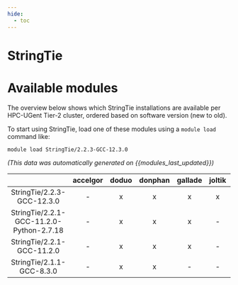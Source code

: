 ```yaml
---
hide:
  - toc
---
```


StringTie
=========

# Available modules


The overview below shows which StringTie installations are available per HPC-UGent Tier-2 cluster, ordered based on software version (new to old).

To start using StringTie, load one of these modules using a `module load` command like:

```shell
module load StringTie/2.2.3-GCC-12.3.0
```

*(This data was automatically generated on {{modules_last_updated}})*  

| |accelgor|doduo|donphan|gallade|joltik|shinx|
| :---: | :---: | :---: | :---: | :---: | :---: | :---: |
|StringTie/2.2.3-GCC-12.3.0|-|x|x|x|x|x|
|StringTie/2.2.1-GCC-11.2.0-Python-2.7.18|-|x|x|x|-|-|
|StringTie/2.2.1-GCC-11.2.0|-|x|x|x|-|-|
|StringTie/2.1.1-GCC-8.3.0|-|x|x|-|-|-|
